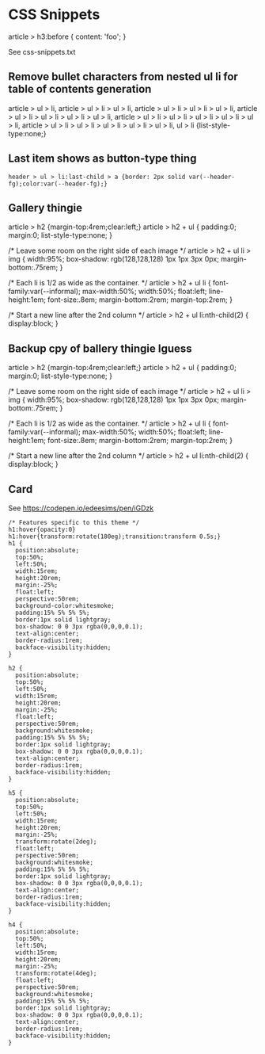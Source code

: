 # CSS Snippets

article > h3:before { content: 'foo'; }

See css-snippets.txt

## Remove bullet characters from nested ul li for table of contents generation
article > ul > li, 
  article > ul > li > ul > li, 
  article > ul > li > ul > li > ul > li,
  article > ul > li > ul > li > ul > li > ul > li,
  article > ul > li > ul > li > ul > li > ul > li > ul > li,
  article > ul > li > ul > li > ul > li > ul > li > ul > li, ul > li
  {list-style-type:none;}

## Last item shows as button-type thing

```
header > ul > li:last-child > a {border: 2px solid var(--header-fg);color:var(--header-fg);}  
```
## Gallery thingie

article > h2 {margin-top:4rem;clear:left;}
article > h2 + ul {
	padding:0;
	margin:0;
	list-style-type:none;
}

/* Leave some room on the right side of each image */
article > h2 + ul li > img {
	width:95%;
  box-shadow: rgb(128,128,128) 1px 1px 3px 0px;
  margin-bottom:.75rem;
}

/* Each li is 1/2 as wide as the container. */
article > h2 + ul li {
	font-family:var(--informal);
	max-width:50%;
	width:50%;
	float:left;
	line-height:1em;
  font-size:.8em;
  margin-bottom:2rem;
  margin-top:2rem;
}

/* Start a new line after the 2nd column */
article > h2 + ul li:nth-child(2) {
	display:block;
}


## Backup cpy of ballery thingie Iguess

article > h2 {margin-top:4rem;clear:left;}
article > h2 + ul {
	padding:0;
	margin:0;
	list-style-type:none;
}

/* Leave some room on the right side of each image */
article > h2 + ul li > img {
	width:95%;
  box-shadow: rgb(128,128,128) 1px 1px 3px 0px;
  margin-bottom:.75rem;
}

/* Each li is 1/2 as wide as the container. */
article > h2 + ul li {
	font-family:var(--informal);
	max-width:50%;
	width:50%;
	float:left;
	line-height:1em;
  font-size:.8em;
  margin-bottom:2rem;
  margin-top:2rem;
}

/* Start a new line after the 2nd column */
article > h2 + ul li:nth-child(2) {
	display:block;
}





## Card

See https://codepen.io/edeesims/pen/iGDzk

```
/* Features specific to this theme */
h1:hover{opacity:0}
h1:hover{transform:rotate(180eg);transition:transform 0.5s;}
h1 {
  position:absolute;
  top:50%;
  left:50%;
  width:15rem;
  height:20rem;
  margin:-25%;
  float:left;
  perspective:50rem;
  background-color:whitesmoke;
  padding:15% 5% 5% 5%;
  border:1px solid lightgray;
  box-shadow: 0 0 3px rgba(0,0,0,0.1);
  text-align:center;
  border-radius:1rem;
  backface-visibility:hidden;
}

h2 {
  position:absolute;
  top:50%;
  left:50%;
  width:15rem;
  height:20rem;
  margin:-25%;
  float:left;
  perspective:50rem;
  background:whitesmoke;
  padding:15% 5% 5% 5%;
  border:1px solid lightgray;
  box-shadow: 0 0 3px rgba(0,0,0,0.1);
  text-align:center;
  border-radius:1rem;
  backface-visibility:hidden;
}

h5 {
  position:absolute;
  top:50%;
  left:50%;
  width:15rem;
  height:20rem;
  margin:-25%;
  transform:rotate(2deg);
  float:left;
  perspective:50rem;
  background:whitesmoke;
  padding:15% 5% 5% 5%;
  border:1px solid lightgray;
  box-shadow: 0 0 3px rgba(0,0,0,0.1);
  text-align:center;
  border-radius:1rem;
  backface-visibility:hidden;
}

h4 {
  position:absolute;
  top:50%;
  left:50%;
  width:15rem;
  height:20rem;
  margin:-25%;
  transform:rotate(4deg);
  float:left;
  perspective:50rem;
  background:whitesmoke;
  padding:15% 5% 5% 5%;
  border:1px solid lightgray;
  box-shadow: 0 0 3px rgba(0,0,0,0.1);
  text-align:center;
  border-radius:1rem;
  backface-visibility:hidden;
}
```

